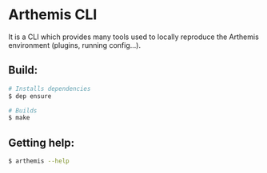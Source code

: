 # Arthemis CLI

It is a CLI which provides many tools used to locally reproduce the Arthemis environment (plugins, running config...).

## Build:

```sh
# Installs dependencies
$ dep ensure

# Builds
$ make 
```

## Getting help:

```sh
$ arthemis --help
```


